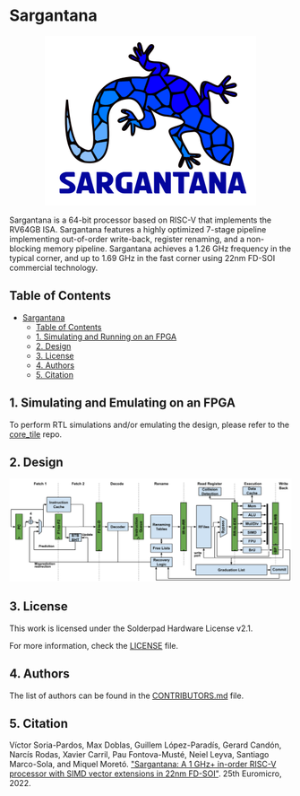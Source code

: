 # Sargantana

<p align="center">
  <img src="doc/sargantana_logo.svg" />
</p>

Sargantana is a 64-bit processor based on RISC-V that implements the RV64GB ISA.
Sargantana features a highly optimized 7-stage pipeline implementing out-of-order write-back, register renaming, and a non-blocking memory pipeline.
Sargantana achieves a 1.26 GHz frequency in the typical corner, and up to 1.69 GHz in the fast corner using 22nm FD-SOI commercial technology.


## Table of Contents

- [Sargantana](#sargantana)
  - [Table of Contents](#table-of-contents)
  - [1. Simulating and Running on an FPGA](#1-simulating-and-emulating-on-an-fpga)
  - [2. Design](#2-design)
  - [3. License](#3-license)
  - [4. Authors](#4-authors)
  - [5. Citation](#5-citation)

## 1. Simulating and Emulating on an FPGA

To perform RTL simulations and/or emulating the design, please refer to the [core_tile](https://github.com/bsc-loca/core_tile) repo.

## 2. Design

![Sargantana Pipeline](doc/sargantana_pipeline.svg)

## 3. License

This work is licensed under the Solderpad Hardware License v2.1.

For more information, check the [LICENSE](LICENSE) file.

## 4. Authors

The list of authors can be found in the [CONTRIBUTORS.md](CONTRIBUTORS.md) file.

## 5. Citation

Víctor Soria-Pardos, Max Doblas, Guillem López-Paradís, Gerard Candón, Narcís Rodas, Xavier Carril, Pau Fontova-Musté, Neiel Leyva, Santiago Marco-Sola, and Miquel Moretó. ["Sargantana: A 1 GHz+ in-order RISC-V processor with SIMD vector extensions in 22nm FD-SOI"](https://upcommons.upc.edu/bitstream/handle/2117/384912/sargantana_preprint.pdf?sequence=1). 25th Euromicro, 2022.
